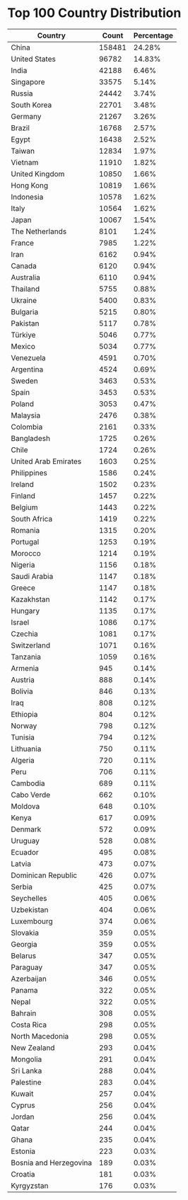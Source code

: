 # Top 100 Country Distribution
| Country | Count | Percentage |
|----|----|----|
| China | 158481 | 24.28% |
| United States | 96782 | 14.83% |
| India | 42188 | 6.46% |
| Singapore | 33575 | 5.14% |
| Russia | 24442 | 3.74% |
| South Korea | 22701 | 3.48% |
| Germany | 21267 | 3.26% |
| Brazil | 16768 | 2.57% |
| Egypt | 16438 | 2.52% |
| Taiwan | 12834 | 1.97% |
| Vietnam | 11910 | 1.82% |
| United Kingdom | 10850 | 1.66% |
| Hong Kong | 10819 | 1.66% |
| Indonesia | 10578 | 1.62% |
| Italy | 10564 | 1.62% |
| Japan | 10067 | 1.54% |
| The Netherlands | 8101 | 1.24% |
| France | 7985 | 1.22% |
| Iran | 6162 | 0.94% |
| Canada | 6120 | 0.94% |
| Australia | 6110 | 0.94% |
| Thailand | 5755 | 0.88% |
| Ukraine | 5400 | 0.83% |
| Bulgaria | 5215 | 0.80% |
| Pakistan | 5117 | 0.78% |
| Türkiye | 5046 | 0.77% |
| Mexico | 5034 | 0.77% |
| Venezuela | 4591 | 0.70% |
| Argentina | 4524 | 0.69% |
| Sweden | 3463 | 0.53% |
| Spain | 3453 | 0.53% |
| Poland | 3053 | 0.47% |
| Malaysia | 2476 | 0.38% |
| Colombia | 2161 | 0.33% |
| Bangladesh | 1725 | 0.26% |
| Chile | 1724 | 0.26% |
| United Arab Emirates | 1603 | 0.25% |
| Philippines | 1586 | 0.24% |
| Ireland | 1502 | 0.23% |
| Finland | 1457 | 0.22% |
| Belgium | 1443 | 0.22% |
| South Africa | 1419 | 0.22% |
| Romania | 1315 | 0.20% |
| Portugal | 1253 | 0.19% |
| Morocco | 1214 | 0.19% |
| Nigeria | 1156 | 0.18% |
| Saudi Arabia | 1147 | 0.18% |
| Greece | 1147 | 0.18% |
| Kazakhstan | 1142 | 0.17% |
| Hungary | 1135 | 0.17% |
| Israel | 1086 | 0.17% |
| Czechia | 1081 | 0.17% |
| Switzerland | 1071 | 0.16% |
| Tanzania | 1059 | 0.16% |
| Armenia | 945 | 0.14% |
| Austria | 888 | 0.14% |
| Bolivia | 846 | 0.13% |
| Iraq | 808 | 0.12% |
| Ethiopia | 804 | 0.12% |
| Norway | 798 | 0.12% |
| Tunisia | 794 | 0.12% |
| Lithuania | 750 | 0.11% |
| Algeria | 720 | 0.11% |
| Peru | 706 | 0.11% |
| Cambodia | 689 | 0.11% |
| Cabo Verde | 662 | 0.10% |
| Moldova | 648 | 0.10% |
| Kenya | 617 | 0.09% |
| Denmark | 572 | 0.09% |
| Uruguay | 528 | 0.08% |
| Ecuador | 495 | 0.08% |
| Latvia | 473 | 0.07% |
| Dominican Republic | 426 | 0.07% |
| Serbia | 425 | 0.07% |
| Seychelles | 405 | 0.06% |
| Uzbekistan | 404 | 0.06% |
| Luxembourg | 374 | 0.06% |
| Slovakia | 359 | 0.05% |
| Georgia | 359 | 0.05% |
| Belarus | 347 | 0.05% |
| Paraguay | 347 | 0.05% |
| Azerbaijan | 346 | 0.05% |
| Panama | 322 | 0.05% |
| Nepal | 322 | 0.05% |
| Bahrain | 308 | 0.05% |
| Costa Rica | 298 | 0.05% |
| North Macedonia | 298 | 0.05% |
| New Zealand | 293 | 0.04% |
| Mongolia | 291 | 0.04% |
| Sri Lanka | 288 | 0.04% |
| Palestine | 283 | 0.04% |
| Kuwait | 257 | 0.04% |
| Cyprus | 256 | 0.04% |
| Jordan | 256 | 0.04% |
| Qatar | 244 | 0.04% |
| Ghana | 235 | 0.04% |
| Estonia | 223 | 0.03% |
| Bosnia and Herzegovina | 189 | 0.03% |
| Croatia | 181 | 0.03% |
| Kyrgyzstan | 176 | 0.03% |
